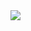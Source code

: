 
<img src="https://tenor.com/view/tonikaku-kawaii-tonikawa-over-the-moon-for-you-yuzaki-tsukasa-gif-18749749">
